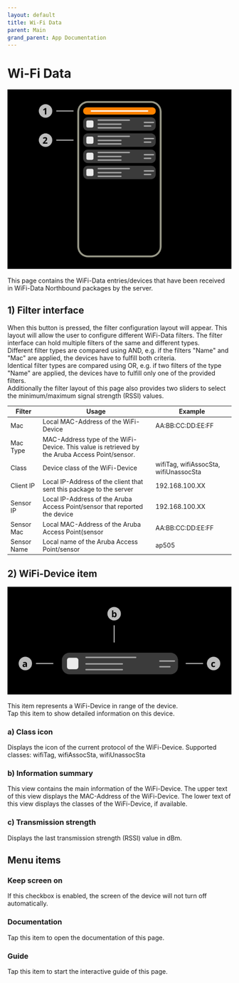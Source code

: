 ```yaml
---
layout: default
title: Wi-Fi Data
parent: Main
grand_parent: App Documentation
---
```


# Wi-Fi Data

![Wi-Fi Data Scheme](../images/app_northbound_data.svg)

This page contains the WiFi-Data entries/devices that have been received in WiFi-Data Northbound packages by the server.

## 1) Filter interface

When this button is pressed, the filter configuration layout will appear. This layout will allow the user to configure different WiFi-Data filters. The filter interface can hold multiple filters of the same and different types.  
Different filter types are compared using AND, e.g. if the filters "Name" and "Mac" are applied, the devices have to fulfill both criteria.  
Identical filter types are compared using OR, e.g. if two filters of the type "Name" are applied, the devices have to fulfill only one of the provided filters.  
Additionally the filter layout of this page also provides two sliders to select the minimum/maximum signal strength (RSSI) values.

|Filter|Usage|Example|
|-|-|-|
|Mac|Local MAC-Address of the WiFi-Device|AA:BB:CC:DD:EE:FF|
|Mac Type|MAC-Address type of the WiFi-Device. This value is retrieved by the Aruba Access Point/sensor.||
|Class|Device class of the WiFi-Device|wifiTag, wifiAssocSta, wifiUnassocSta|
|Client IP|Local IP-Address of the client that sent this package to the server|192.168.100.XX|
|Sensor IP|Local IP-Address of the Aruba Access Point/sensor that reported the device|192.168.100.XX|
|Sensor Mac|Local MAC-Address of the Aruba Access Point(sensor|AA:BB:CC:DD:EE:FF|
|Sensor Name|Local name of the Aruba Access Point/sensor|ap505|

## 2) WiFi-Device item

![WiFi Data Item Scheme](../images/main_ble_device_item.svg)

This item represents a WiFi-Device in range of the device.  
Tap this item to show detailed information on this device.

### a) Class icon

Displays the icon of the current protocol of the WiFi-Device. Supported classes: wifiTag, wifiAssocSta, wifiUnassocSta

### b) Information summary

This view contains the main information of the WiFi-Device. The upper text of this view displays the MAC-Address of the WiFi-Device. The lower text of this view displays the classes of the WiFi-Device, if available.

### c) Transmission strength

Displays the last transmission strength (RSSI) value in dBm.

## Menu items

### Keep screen on

If this checkbox is enabled, the screen of the device will not turn off automatically.

### Documentation

Tap this item to open the documentation of this page.

### Guide

Tap this item to start the interactive guide of this page.